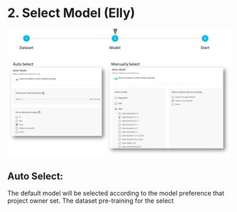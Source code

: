 # 2. Select Model \(Elly\)

![](../../../.gitbook/assets/image%20%28109%29.png)

## Auto Select:

The default model will be selected according to the model preference that project owner set. The dataset pre-training for the select



